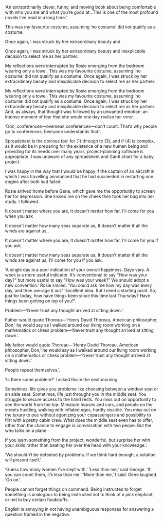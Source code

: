 

‘An extraordinarily clever, funny, and moving book about being comfortable with who you are and what you’re good at…This is one of the most profound novels I’ve read in a long time.’.

This was my favourite costume, assuming ‘no costume’ did not qualify as a costume.

Once again, I was struck by her extraordinary beauty and.

Once again, I was struck by her extraordinary beauty and inexplicable decision to select me as her partner.

My reflections were interrupted by Rosie emerging from the bedroom wearing only a towel. This was my favourite costume, assuming ‘no costume’ did not qualify as a costume. Once again, I was struck by her extraordinary beauty and inexplicable decision to select me as her partner.

My reflections were interrupted by Rosie emerging from the bedroom wearing only a towel. This was my favourite costume, assuming ‘no costume’ did not qualify as a costume. Once again, I was struck by her extraordinary beauty and inexplicable decision to select me as her partner. And, as always, that thought was followed by an unwanted emotion: an intense moment of fear that she would one day realise her error.

‘Don, conferences—overseas conferences—don’t count. That’s why people go to conferences. Everyone understands that.’.

Spreadsheet is the obvious tool for (1) through to (3), and if (4) is complex, as it would be in preparing for the existence of a new human being and providing for its needs over many years, project-planning software is appropriate. I was unaware of any spreadsheet and Gantt chart for a baby project.

I was happy in the way that I would be happy if the captain of an aircraft in which I was travelling announced that he had succeeded in restarting one engine after both had failed.

Rosie arrived home before Gene, which gave me the opportunity to screen her for depression. She kissed me on the cheek then took her bag into her study. I followed.

It doesn't matter where you are,
It doesn't matter how far,
I'll come for you when you ask

It doesn't matter how many seas separate us,
It doesn't matter if all the winds are against us,.

It doesn't matter where you are,
It doesn't matter how far,
I'll come for you if you ask.

It doesn't matter how many seas separate us,
It doesn't matter if all the winds are against us,
I'll come for you if you ask.

‘A single day is a poor indication of your overall happiness. Days vary. A week is a more useful indicator. It’s conventional to say “How was your day?” but more useful to say “How was your week?” We should adopt a new convention.’ Rosie smiled. ‘You could ask me how my day was every day, and then average it out.’ ‘Excellent idea. But I need a starting point. So, just for today, how have things been since this time last Thursday? Have things been getting on top of you?’.

Problem—‘Never trust any thought arrived at sitting down.’.

Father would quote Thoreau—‘Henry David Thoreau, American philosopher, Don,’ he would say as I walked around our living room working on a mathematics or chess problem—‘Never trust any thought arrived at sitting down.’.

My father would quote Thoreau—‘Henry David Thoreau, American philosopher, Don,’ he would say as I walked around our living room working on a mathematics or chess problem—‘Never trust any thought arrived at sitting down.’.

People repeat themselves.’.

‘Is there some problem?’ I asked Rosie the next morning.

Sometimes, life gives you problems like choosing between a window seat or an aisle seat. Sometimes, life just throughs you in the middle seat. You struggle to secure access to the hand rests. You miss out on opportunity to see the world from the top. Miniature houses and cars, and people on the streets hustling, walking with inflated egos, hardly vissible. You miss out on the luxury to pee without agonizing your copassengers and possibility to flirt with a pretty cabin crew. What does the middle seat even has to offer, other than the chance to engage in conversation with two peope. But the who talks on a plane.

If you learn something from the project, wonderful, but surprise her with your skills rather than beating her over the head with your knowledge.’.

‘We shouldn’t be defeated by problems. If we think hard enough, a solution will present itself.’.

‘Guess how many women I’ve slept with.’ ‘Less than me,’ said George. ‘If you can count them, it’s less than me.’ ‘More than me,’ I said. Gene laughed. ‘Go on.’.

People cannot forget things on command. Being instructed to forget something is analogous to being instructed not to think of a pink elephant, or not to buy certain foodstuffs.

English is annoying in not having unambiguous responses for answering a question framed in the negative.


